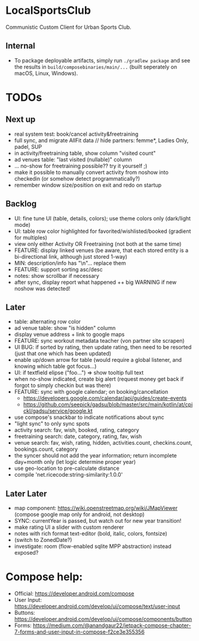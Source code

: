# LocalSportsClub

Communistic Custom Client for Urban Sports Club.

## Internal

* To package deployable artifacts, simply run `./gradlew package` and see the results
  in `build/composebinaries/main/...` (built seperately on macOS, Linux, Windows).

# TODOs

## Next up

* real system test: book/cancel activity&freetraining
* full sync, and migrate AllFit data // hide partners: femme*, Ladies Only, padel, SUP
* in activity/freetraining table, show column "visited count"
* ad venues table: "last visited (nullable)" column
* ... no-show for freetraining possible?? try it yourself ;)
* make it possible to manually convert activity from noshow into checkedin (or somehow detect programmatically?)
* remember window size/position on exit and redo on startup

## Backlog

* UI: fine tune UI (table, details, colors); use theme colors only (dark/light mode)
* UI: table row color highlighted for favorited/wishlisted/booked (gradient for multiples)
* view only either Activity OR Freetraining (not both at the same time)
* FEATURE: display linked venues (be aware, that each stored entity is a bi-directional link, although just stored
  1-way)
* MIN: description/info has "\n"... replace them
* FEATURE: support sorting asc/desc
* notes: show scrollbar if necessary
* after sync, display report what happened ++ big WARNING if new noshow was detected!

## Later

* table: alternating row color
* ad venue table: show "is hidden" column
* display venue address + link to google maps
* FEATURE: sync workout metadata teacher (von partner site scrapen)
* UI BUG: if sorted by rating, then update rating, then need to be resorted (just that one which has been updated)
* enable up/down arrow for table (would require a global listener, and knowing which table got focus...)
* UI: if textfield elipse ("foo...") => show tooltip full text
* when no-show indicated, create big alert (request money get back if forgot to simply checkin but was there)
* FEATURE: sync with google calendar; on booking/cancellation
    * https://developers.google.com/calendar/api/guides/create-events
    * https://github.com/seepick/gadsu/blob/master/src/main/kotlin/at/cpickl/gadsu/service/google.kt
* use compose's snackbar to indicate notifications about sync
* "light sync" to only sync spots
* activity search: fav, wish, booked, rating, category
* freetraining search: date, category, rating, fav, wish
* venue search: fav, wish, rating, hidden, activities.count, checkins.count, bookings.count, category
* the syncer should not add the year information; return incomplete day+month only (let logic determine proper year)
* use geo-location to pre-calculate distance
* compile 'net.ricecode:string-similarity:1.0.0'

## Later Later

* map component: https://wiki.openstreetmap.org/wiki/JMapViewer (compose google map only for android, not desktop)
* SYNC: currentYear is passed, but watch out for new year transition!
* make rating UI a slider with custom renderer
* notes with rich format text-editor (bold, italic, colors, fontsize)
* (switch to ZonedDate?)
* investigate: room (flow-enabled sqlite MPP abstraction) instead exposed?

# Compose help:

* Official: https://developer.android.com/compose
* User Input: https://developer.android.com/develop/ui/compose/text/user-input
* Buttons: https://developer.android.com/develop/ui/compose/components/button
* Forms: https://medium.com/@anandgaur22/jetpack-compose-chapter-7-forms-and-user-input-in-compose-f2ce3e355356
